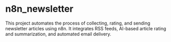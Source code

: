 # n8n_newsletter
This project automates the process of collecting, rating, and sending newsletter articles using n8n. It integrates RSS feeds, AI-based article rating and summarization, and automated email delivery.
